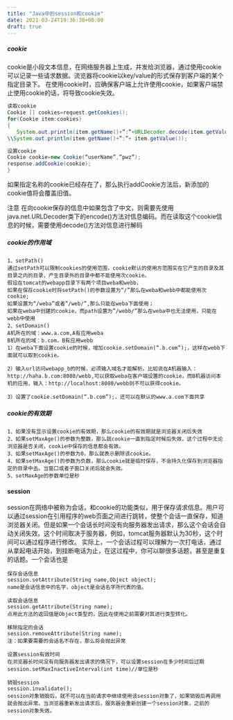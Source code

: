 ```yaml
---
title: "Java中的session和cookie"
date: 2021-03-24T19:36:38+08:00
draft: true
---
```


##### cookie
cookie是小段文本信息，在网络服务器上生成，并发给浏览器，通过使用cookie可以记录一些请求数据。流览器将cookie以key/value的形式保存到客户端的某个指定目录下。
在使用cookie时，应确保客户端上允许使用cookie，如果客户端禁止使用cookie的话，将导致cookie失效。

```java
读取cookie
Cookie [] cookies=request.getCookies();
for(Cookie item:cookies)
{
   System.out.println(item.getName()+”:”+URLDecoder.decode(item.getValue()));
\\System.out.println(item.getName()+”:”+ item.getValue());

设置cookie
Cookie cookie=new Cookie(“userName”,”pwz”);
response.addCookie(cookie);
}
```

如果指定名称的cookie已经存在了，那么执行addCookie方法后，新添加的cookie值将会覆盖旧值。

注意
在向cookie保存的信息中如果包含了中文，则需要先使用java.net.URLDecoder类下的encode()方法对信息编码。而在读取这个cookie信息的时候，需要使用decode()方法对信息进行解码

##### cookie的作用域

```
1、setPath()
通过setPath可以限制cookies的使用范围，cookie默认的使用方范围实在它产生的目录及其目录之内的目录，产生目录外的目录中都不能使用次cookie。
假设在tomcat的webapp目录下有两个项目weba和webb，
如果在保存cookie时将setPath()的参数设置为“/”那么在weba和webb中都能使用次cookie;
如果设置为“/weba”或者”/web/”,那么只能在weba下面使用；
如果在weba中创建的cookie，而path设置为”/webb/”那么在weba中也无法使用，只能在webb中使用
2、setDomain()
A机所在的域：www.a.com,A有应用weba 
B机所在的域：b.com，B有应用webb 
1）在weba下面设置cookie的时候，增加cookie.setDomain(“.b.com”);，这样在webb下面就可以取到cookie。

2）输入url访问webapp_b的时候，必须输入域名才能解析。比如说在A机器输入：http://haha.b.com:8080/webb,可以获取weba在客户端设置的cookie，而B机器访问本机的应用，输入：http://localhost:8080/webb则不可以获得cookie。

3）设置了cookie.setDomain(“.b.com”);，还可以在默认的www.a.com下面共享
```


##### cookie的有效期

```
1、如果没有显示设置cookie的有效期，那么cookie的有效期就是浏览器关闭后失效
2、如果setMaxAge()的参数为整数，那么就cookie一直到指定时候后失效，这个过程中无论浏览器是否关闭，cookie中保存的信息都会有效。
3、如果setMaxAge()的参数为0，那么就表示删除该cookie。
4、如果setMaxAge()的参数为负数，那么cookie就是临时保存，不会持久化保存到浏览器指定的目录中去。当窗口或者子窗口关闭后就会失效。
5、setMaxAge的参数单位是秒
```



#### session
 session在网络中被称为会话，和cookie的功能类似，用于保存请求信息。用户可以通过session在引用程序的web页面之间进行跳转，使整个会话一直保存，知道浏览器关闭。但是如果一个会话长时间没有向服务器发出请求，那么这个会话会自动关闭失效。这个时间取决于服务器，例如，tomcat服务器默认为30秒，这个时间可以通过程序进行修改。
实际上，一个会话过程可以理解为一次打电话，通过从拿起电话开始，到挂断电话为止，在这过程中，你可以聊很多话题，甚至是重复的话题。一个会话也是


```
保存会话信息
session.setAttribute(String name,Object object);
name是会话信息中的名字，object是会话名字所代表的值。

读取会话信息
session.getAttribute(String name);
点用此方法的返回值是Object类型的，因此在使用之前需要对其进行类型转化。

移除指定的会话
session.removeAttribute(String name);
注：如果要需要的会话名不存在，那么将会抛出异常

设置session有效时间
在浏览器长时间没有向服务器发出请求的情况下，可以设置session在多少时间后过期
session.setMaxInactiveInterval(int time)//单位是秒

销毁session
session.invalidate();
session对象销毁后，就不可以在当前请求中继续使用该session对象了，如果销毁后再调用就会抛出异常。当浏览器重新发出请求后，服务器会重新创建一个session对象，之前的session对象失效。

```